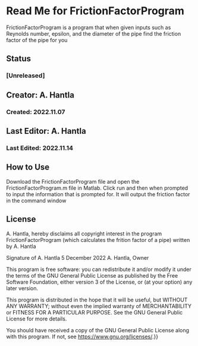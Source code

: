 # Read Me for FrictionFactorProgram
FrictionFactorProgram is a program that when given inputs such as Reynolds number, epsilon, and the diameter of the pipe find the friction factor of the pipe for you
## Status
### [Unreleased]
## Creator:  A. Hantla
### Created: 2022.11.07
## Last Editor: A. Hantla
### Last Edited: 2022.11.14

## How to Use 
Download the FrictionFactorProgram file and open the FrictionFactorProgram.m file in Matlab. Click run and then when prompted to input the information that is prompted for. It will output the friction factor in the command window

## License
A. Hantla, hereby disclaims all copyright interest in the program FrictionFactorProgram (which calculates the frition factor of a pipe) written by A. Hantla

Signature of A. Hantla 5 December 2022
A. Hantla, Owner

This program is free software: you can redistribute it and/or modify it under the terms of the GNU General Public License as published by the Free Software Foundation, either version 3 of the License, or (at your option) any later version.

This program is distributed in the hope that it will be useful, but WITHOUT ANY WARRANTY; without even the implied warranty of MERCHANTABILITY or FITNESS FOR A PARTICULAR PURPOSE. See the GNU General Public License for more details.

You should have received a copy of the GNU General Public License along with this program. If not, see <https://www.gnu.org/licenses/>.\}}

